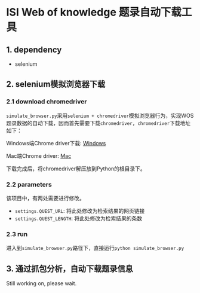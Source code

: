 # ISI Web of knowledge 题录自动下载工具
## 1. dependency
* selenium

## 2. selenium模拟浏览器下载
### 2.1 download chromedriver
```simulate_browser.py```采用```selenium + chromedriver```模拟浏览器行为，实现WOS题录数据的自动下载，因而首先需要下载```chromedriver```，```chromedriver```下载地址如下：

Windows端Chrome driver下载: [Windows](http://npm.taobao.org/mirrors/chromedriver/70.0.3538.97/)

Mac端Chrome driver: [Mac](http://npm.taobao.org/mirrors/chromedriver/70.0.3538.97/)

下载完成后，将chromedriver解压放到Python的根目录下。

### 2.2 parameters
该项目中，有两处需要进行修改。
* ```settings.QUEST_URL```: 将此处修改为检索结果的网页链接
* ```settings.QUEST_LENGTH```: 将此处修改为检索结果的条数

### 2.3 run
进入到```simulate_browser.py```路径下，直接运行```python simulate_browser.py```

## 3. 通过抓包分析，自动下载题录信息
Still working on, please wait.